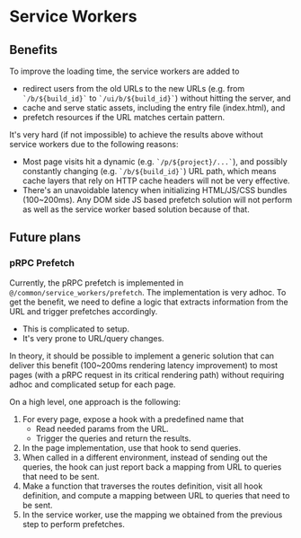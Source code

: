 # Service Workers

## Benefits

To improve the loading time, the service workers are added to

* redirect users from the old URLs to the new URLs (e.g. from
  `` `/b/${build_id}` `` to `` `/ui/b/${build_id}` ``) without hitting the
  server, and
* cache and serve static assets, including the entry file (index.html), and
* prefetch resources if the URL matches certain pattern.

It's very hard (if not impossible) to achieve the results above without service
workers due to the following reasons:

* Most page visits hit a dynamic (e.g. `` `/p/${project}/...` ``), and possibly
  constantly changing (e.g. `` `/b/${build_id}` ``) URL path, which means cache
  layers that rely on HTTP cache headers will not be very effective.
* There's an unavoidable latency when initializing HTML/JS/CSS bundles
  (100~200ms). Any DOM side JS based prefetch solution will not perform as well
  as the service worker based solution because of that.

## Future plans

### pRPC Prefetch

Currently, the pRPC prefetch is implemented in `@/common/service_workers/prefetch`.
The implementation is very adhoc. To get the benefit, we need to define a logic
that extracts information from the URL and trigger prefetches accordingly.

* This is complicated to setup.
* It's very prone to URL/query changes.

In theory, it should be possible to implement a generic solution that can
deliver this benefit (100~200ms rendering latency improvement) to most pages
(with a pRPC request in its critical rendering path) without requiring adhoc and
complicated setup for each page.

On a high level, one approach is the following:

1. For every page, expose a hook with a predefined name that
   * Read needed params from the URL.
   * Trigger the queries and return the results.
2. In the page implementation, use that hook to send queries.
3. When called in a different environment, instead of sending out the queries,
   the hook can just report back a mapping from URL to queries that need to be
   sent.
4. Make a function that traverses the routes definition, visit all hook
   definition, and compute a mapping between URL to queries that need to be
   sent.
5. In the service worker, use the mapping we obtained from the previous step to
   perform prefetches.
